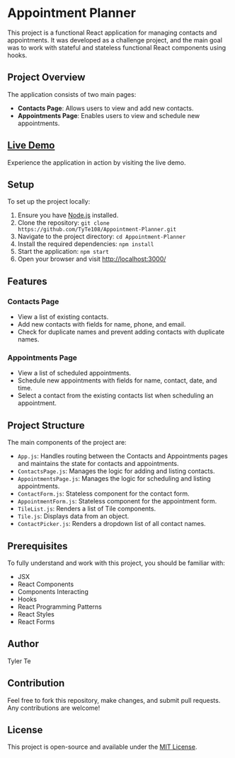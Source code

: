 # Appointment Planner

This project is a functional React application for managing contacts and appointments. It was developed as a challenge project, and the main goal was to work with stateful and stateless functional React components using hooks.

## Project Overview

The application consists of two main pages:
- **Contacts Page**: Allows users to view and add new contacts.
- **Appointments Page**: Enables users to view and schedule new appointments.

## [Live Demo](https://appointment-planner-tylerte.netlify.app/contacts)

Experience the application in action by visiting the live demo.

## Setup

To set up the project locally:

1. Ensure you have [Node.js](https://nodejs.org/) installed.
2. Clone the repository: `git clone https://github.com/TyTe108/Appointment-Planner.git`
3. Navigate to the project directory: `cd Appointment-Planner`
4. Install the required dependencies: `npm install`
5. Start the application: `npm start`
6. Open your browser and visit [http://localhost:3000/](http://localhost:3000/)

## Features

### Contacts Page

- View a list of existing contacts.
- Add new contacts with fields for name, phone, and email.
- Check for duplicate names and prevent adding contacts with duplicate names.

### Appointments Page

- View a list of scheduled appointments.
- Schedule new appointments with fields for name, contact, date, and time.
- Select a contact from the existing contacts list when scheduling an appointment.

## Project Structure

The main components of the project are:

- `App.js`: Handles routing between the Contacts and Appointments pages and maintains the state for contacts and appointments.
- `ContactsPage.js`: Manages the logic for adding and listing contacts.
- `AppointmentsPage.js`: Manages the logic for scheduling and listing appointments.
- `ContactForm.js`: Stateless component for the contact form.
- `AppointmentForm.js`: Stateless component for the appointment form.
- `TileList.js`: Renders a list of Tile components.
- `Tile.js`: Displays data from an object.
- `ContactPicker.js`: Renders a dropdown list of all contact names.

## Prerequisites

To fully understand and work with this project, you should be familiar with:

- JSX
- React Components
- Components Interacting
- Hooks
- React Programming Patterns
- React Styles
- React Forms

## Author

Tyler Te

## Contribution

Feel free to fork this repository, make changes, and submit pull requests. Any contributions are welcome!

## License

This project is open-source and available under the [MIT License](LICENSE).

